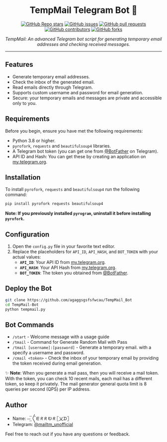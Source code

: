 <h1 align="center">TempMail Telegram Bot 💌</h1>

<p align="center">
  <a href="https://github.com/agaggsgsfsfwcau/TempMail_Bot/stargazers"><img src="https://img.shields.io/github/stars/agaggsgsfsfwcau/TempMail_Bot?color=blue&style=flat" alt="GitHub Repo stars"></a>
  <a href="https://github.com/agaggsgsfsfwcau/TempMail_Bot/issues"><img src="https://img.shields.io/github/issues/agaggsgsfsfwcau/TempMail_Bot" alt="GitHub issues"></a>
  <a href="https://github.com/agaggsgsfsfwcau/TempMail_Bot/pulls"><img src="https://img.shields.io/github/issues-pr/agaggsgsfsfwcau/TempMail_Bot" alt="GitHub pull requests"></a>
  <a href="https://github.com/agaggsgsfsfwcau/TempMail_Bot/graphs/contributors"><img src="https://img.shields.io/github/contributors/agaggsgsfsfwcau/TempMail_Bot?style=flat" alt="GitHub contributors"></a>
  <a href="https://github.com/agaggsgsfsfwcau/TempMail_Bot/network/members"><img src="https://img.shields.io/github/forks/agaggsgsfsfwcau/TempMail_Bot?style=flat" alt="GitHub forks"></a>
</p>

<p align="center">
  <em>TempMail: An advanced Telegram bot script for generating temporary email addresses and checking received messages.</em>
</p>
<hr>

## Features

- Generate temporary email addresses.
- Check the inbox of the generated email.
- Read emails directly through Telegram.
- Supports custom username and password for email generation.
- Secure: your temporary emails and messages are private and accessible only to you.

## Requirements

Before you begin, ensure you have met the following requirements:

- Python 3.8 or higher.
- `pyrofork`, `requests` and `beautifulsoup4` libraries.
- A Telegram bot token (you can get one from [@BotFather](https://t.me/BotFather) on Telegram).
- API ID and Hash: You can get these by creating an application on [my.telegram.org](https://my.telegram.org).

## Installation

To install `pyrofork`, `requests` and `beautifulsoup4` run the following command:

```bash
pip install pyrofork requests beautifulsoup4
```

**Note: If you previously installed `pyrogram`, uninstall it before installing `pyrofork`.**

## Configuration

1. Open the `config.py` file in your favorite text editor.
2. Replace the placeholders for `API_ID`, `API_HASH`, and `BOT_TOKEN` with your actual values:
   - **`API_ID`**: Your API ID from [my.telegram.org](https://my.telegram.org).
   - **`API_HASH`**: Your API Hash from [my.telegram.org](https://my.telegram.org).
   - **`BOT_TOKEN`**: The token you obtained from [@BotFather](https://t.me/BotFather).

## Deploy the Bot

```sh
git clone https://github.com/agaggsgsfsfwcau/TempMail_Bot
cd TempMail-Bot
python tempmail.py
```

## Bot Commands

- `/start` - Welcome message with a usage guide
- `/tmail` - Command for Generate Random Mail with Pass
- `/tmail [username]:[password]` - Generate a temporary email. with a specify a username and password.
- `/cmail <token>` - Check the inbox of your temporary email by providing the token received during email generation.

✨ **Note**: When you generate a mail pass, then you will receive a mail token. With the token, you can check 10 recent mails, each mail has a different token, so keep it privately. The mail generator general quota limit is 8 queries per second (QPS) per IP address.

## Author

- Name: ⏤͟͞ 〲ᗴ ᖇ ᖇ Ꭷ ᖇ 𓊈乂ᗪ𓊉
- Telegram: [@mailtm_unofficial](https://t.me/mailtm_unofficial)

Feel free to reach out if you have any questions or feedback.
